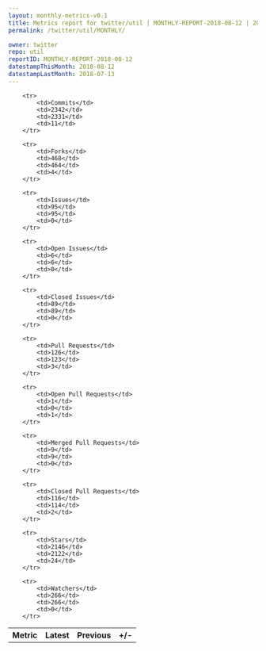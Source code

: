 ```yaml
---
layout: monthly-metrics-v0.1
title: Metrics report for twitter/util | MONTHLY-REPORT-2018-08-12 | 2018-08-12
permalink: /twitter/util/MONTHLY/

owner: twitter
repo: util
reportID: MONTHLY-REPORT-2018-08-12
datestampThisMonth: 2018-08-12
datestampLastMonth: 2018-07-13
---
```



<table style="width: 100%;">
    <tr>
        <th>Metric</th>
        <th>Latest</th>
        <th>Previous</th>
        <th>+/-</th>
    </tr>

        <tr>
            <td>Commits</td>
            <td>2342</td>
            <td>2331</td>
            <td>11</td>
        </tr>
        
        <tr>
            <td>Forks</td>
            <td>468</td>
            <td>464</td>
            <td>4</td>
        </tr>
        
        <tr>
            <td>Issues</td>
            <td>95</td>
            <td>95</td>
            <td>0</td>
        </tr>
        
        <tr>
            <td>Open Issues</td>
            <td>6</td>
            <td>6</td>
            <td>0</td>
        </tr>
        
        <tr>
            <td>Closed Issues</td>
            <td>89</td>
            <td>89</td>
            <td>0</td>
        </tr>
        
        <tr>
            <td>Pull Requests</td>
            <td>126</td>
            <td>123</td>
            <td>3</td>
        </tr>
        
        <tr>
            <td>Open Pull Requests</td>
            <td>1</td>
            <td>0</td>
            <td>1</td>
        </tr>
        
        <tr>
            <td>Merged Pull Requests</td>
            <td>9</td>
            <td>9</td>
            <td>0</td>
        </tr>
        
        <tr>
            <td>Closed Pull Requests</td>
            <td>116</td>
            <td>114</td>
            <td>2</td>
        </tr>
        
        <tr>
            <td>Stars</td>
            <td>2146</td>
            <td>2122</td>
            <td>24</td>
        </tr>
        
        <tr>
            <td>Watchers</td>
            <td>266</td>
            <td>266</td>
            <td>0</td>
        </tr>
        
</table>
